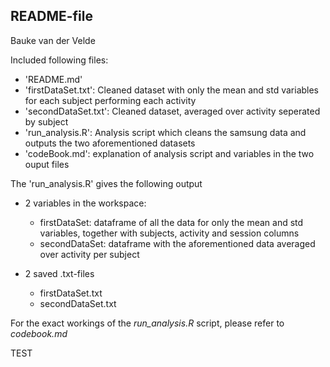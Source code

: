 ## README-file
Bauke van der Velde

Included following files:
- 'README.md'
- 'firstDataSet.txt': Cleaned dataset with only the mean and std variables for each subject performing each activity
- 'secondDataSet.txt': Cleaned dataset, averaged over activity seperated by subject
- 'run_analysis.R': Analysis script which cleans the samsung data and outputs the two aforementioned datasets
- 'codeBook.md': explanation of analysis script and variables in the two ouput files

The 'run_analysis.R' gives the following output
- 2 variables in the workspace:
	- firstDataSet: dataframe of all the data for only the mean and std variables, together
	with subjects, activity and session columns
	- secondDataSet: dataframe with the aforementioned data averaged over activity per subject
	
- 2 saved .txt-files
	- firstDataSet.txt
	- secondDataSet.txt

For the exact workings of the *run_analysis.R* script, please refer to _codebook.md_

TEST